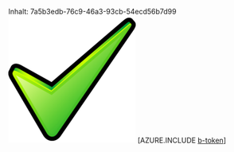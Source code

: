 Inhalt: 7a5b3edb-76c9-46a3-93cb-54ecd56b7d99![Bild](c6bd267d-6b54-474b-b569-89b03f42b739.png)
[AZURE.INCLUDE [b-token](4724c815-53b2-4666-be6e-27b8ec2fa9d1.md)]
